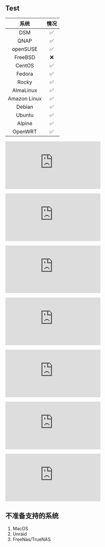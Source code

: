 ## Test

|     系统     | 情况 |
| :----------: | :--: |
|     DSM      |  ✅   |
|     QNAP     |  ✅   |
|   openSUSE   |  ✅   |
|   FreeBSD    |  ❌   |
|    CentOS    |  ✅   |
|    Fedora    |  ✅   |
|    Rocky     |  ✅   |
|  AlmaLinux   |  ✅   |
| Amazon Linux |  ✅   |
|    Debian    |  ✅   |
|    Ubuntu    |  ✅   |
|    Alpine    |  ✅   |
|   OpenWRT    |  ✅   |

![](https://file.ddsrem.in:998/application/hide.php?key=ZkZjRWNYVzZzbU11VFEweUxkOHdLMFpoaHdTRmk4NkoxTEVKeXo0S3hYQT0=)

![](https://file.ddsrem.in:998/application/hide.php?key=RlgzWTFsOHd3Qy9OWVVHK1cvdGFhUzhueUpUVWNjb1R2eGV1Yy8vR0Qzbz0=)

![](https://file.ddsrem.in:998/application/hide.php?key=ZmtPZ2RXUHJTZnNnY2NmaCtRdU9hc1RMRVFPRWo5Y0VuaituZ24vQVozWT0=)

![](https://file.ddsrem.in:998/application/hide.php?key=UTJKZXRTMUdKdUp6Z2hQMm1xZVEwWGRXa3NSSEJ3anhaVU5UWVNJWUpZUT0=)

![](https://file.ddsrem.in:998/application/hide.php?key=WndoaEhIVHJCdGRUT2RSWEtxNFBPd1JlRkRHQWpNT1RyVnRnR0d0Ry9EST0=)

![](https://file.ddsrem.in:998/application/hide.php?key=ZVA5Z3pIaEVMNCtUTm0wWW5Va09xckV3RU85K0RBaFhWSm12NHNEb25YOD0=)

![](https://file.ddsrem.in:998/application/hide.php?key=NDA1NXU2NGRZeWNYRzFRaWR5Mm5sMzAxMVAxcEIwQ2RTTUNMeG53WFYwZz0=)

## 不准备支持的系统
1. MacOS
2. Unraid
3. FreeNas/TrueNAS

